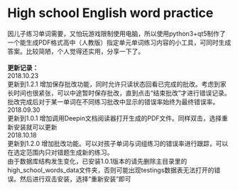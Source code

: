 # High school English word practice

因儿子练习单词需要，又怕玩游戏限制使用电脑，所以使用python3+qt5制作了一个能生成PDF格式高中（人教版）指定单元单词练习内容的小工具，可同时生成答案。比较简陋，个人觉得还实用，分享一下了。</br></br>
<b>更新记录：</b></br>
2018.10.23</br>
更新到1.2.1 增加保存批改功能，同时允许只读状态回看已完成的批改。考虑到家长时间也很紧张，可以中途暂时保存批改，直到点击“结束批改”才进行错误记录。批改完成后对于某一单词在不同练习批改中显示的错误率始终为最终错误率。</br>
2018.09.30 </br>
更新到1.0.1 增加调用Deepin文档阅读器打开生成的PDF文件。同样双击，选择重新安装就可以更新</br>
2018.10.18</br>
更新到1.2.0 增加批改功能。可以对孩子单词与词组练习的错误率进行跟踪，可以在选定范围内只对错题生成新的练习。</br>
由于数据库结构发生变化，已安装1.0.1版本的请先删除主目录里的high_school_words_data文件夹，否则可能出现testings数据表无法打开的错误。然后进行双击安装，选择“重新安装”即可</br>
  
  
  
  
